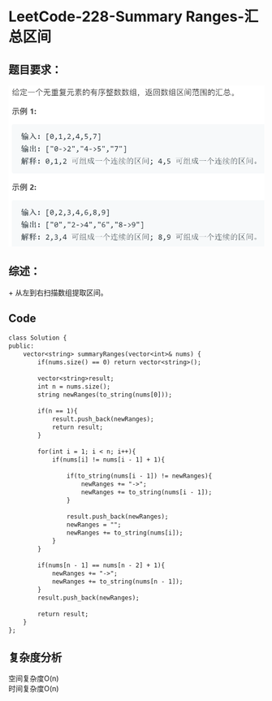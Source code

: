 # LeetCode-228-Summary Ranges-汇总区间

## 题目要求：
![avatar](https://github.com/JakeChanFangZiyuan20/MyLeetCode/blob/master/img/228.png)

## 综述：  
\+ 从左到右扫描数组提取区间。  

## Code
```
class Solution {
public:
    vector<string> summaryRanges(vector<int>& nums) {
        if(nums.size() == 0) return vector<string>();

        vector<string>result;
        int n = nums.size();
        string newRanges(to_string(nums[0]));

        if(n == 1){
            result.push_back(newRanges);
            return result;
        }

        for(int i = 1; i < n; i++){
            if(nums[i] != nums[i - 1] + 1){

                if(to_string(nums[i - 1]) != newRanges){
                    newRanges += "->";
                    newRanges += to_string(nums[i - 1]);
                }

                result.push_back(newRanges);
                newRanges = "";
                newRanges += to_string(nums[i]);
            }
        }

        if(nums[n - 1] == nums[n - 2] + 1){
            newRanges += "->";
            newRanges += to_string(nums[n - 1]);
        } 
        result.push_back(newRanges);
        
        return result;
    }
};
```


## 复杂度分析
空间复杂度O(n)  
时间复杂度O(n)

